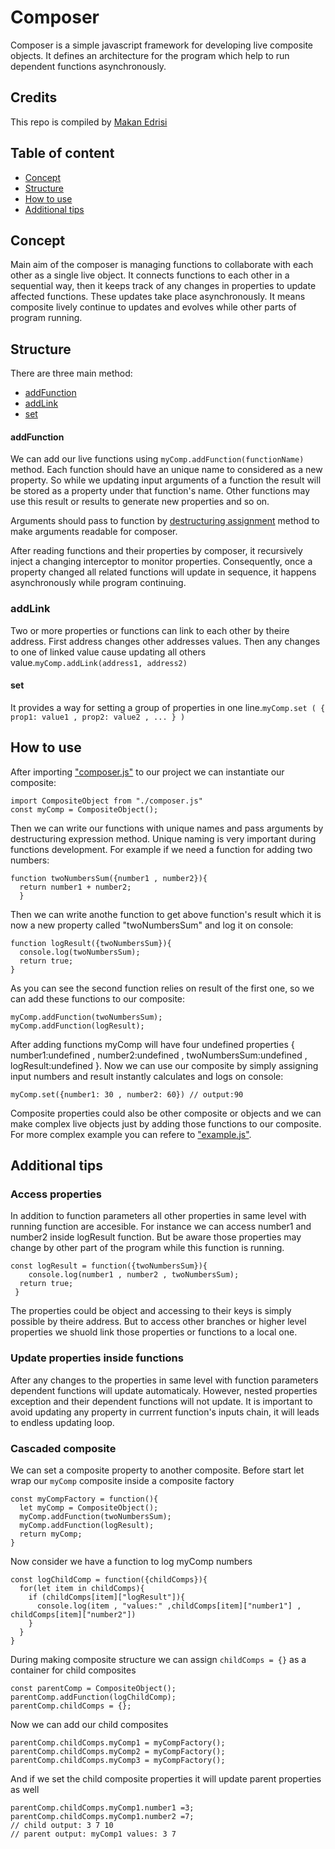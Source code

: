 Composer
==========
Composer is a simple javascript framework for developing live composite objects. It defines an architecture for the program which help to run dependent functions asynchronously. 

## Credits

This repo is compiled by [Makan Edrisi](https://github.com/makannew)

## Table of content
- [Concept](https://github.com/makannew/Composer/blob/master/README.md#concept)
- [Structure](https://github.com/makannew/Composer/blob/master/README.md#Structure)
- [How to use](https://github.com/makannew/Composer/blob/master/README.md#How-to-use)
- [Additional tips](https://github.com/makannew/Composer/blob/master/README.md#Additional-tips)

## Concept

Main aim of the composer is managing functions to collaborate with each other as a single live object. It connects functions to each other in a sequential way, then it keeps track of any changes in properties to update affected functions. These updates take place asynchronously. It means composite lively continue to updates and evolves while other parts of program running.

## Structure

There are three main method:

- [addFunction](https://github.com/makannew/Composer/blob/master/README.md#addfunction)
- [addLink](https://github.com/makannew/Composer/blob/master/README.md#addLink)
- [set](https://github.com/makannew/Composer/blob/master/README.md#set)

#### addFunction

We can add our live functions using ```myComp.addFunction(functionName)``` method. Each function should have an unique name to considered as a new property. So while we updating input arguments of a function the result will be stored as a property under that function's name. Other functions may use this result or results to generate new properties and so on.

Arguments should pass to function by [destructuring assignment](https://developer.mozilla.org/en-US/docs/Web/JavaScript/Reference/Operators/Destructuring_assignment) method to make arguments readable for composer.

After reading functions and their properties by composer, it recursively inject a changing interceptor to monitor properties. Consequently, once a property changed all related functions will update in sequence, it happens asynchronously while program continuing. 

### addLink

Two or more properties or functions can link to each other by theire address. First address changes other addresses values. Then any changes to one of linked value cause updating all others value.```myComp.addLink(address1, address2)```


#### set

It provides a way for setting a group of properties in one line.```myComp.set ( { prop1: value1 , prop2: value2 , ... } )```

## How to use

After importing ["composer.js"](composer.js) to our project we can instantiate our composite:
```
import CompositeObject from "./composer.js"
const myComp = CompositeObject();
```
Then we can write our functions with unique names and pass arguments by destructuring expression method. Unique naming is very important during functions development.
For example if we need a function for adding two numbers:
```
function twoNumbersSum({number1 , number2}){
  return number1 + number2;
  }
```
Then we can write anothe function to get above function's result which it is now a new property called "twoNumbersSum" and log it on console:
```
function logResult({twoNumbersSum}){
  console.log(twoNumbersSum);
  return true;
}
```
As you can see the second function relies on result of the first one, so we can add these functions to our composite:
```
myComp.addFunction(twoNumbersSum);
myComp.addFunction(logResult);
```
After adding functions myComp will have four undefined properties { number1:undefined , number2:undefined , twoNumbersSum:undefined , logResult:undefined }.
Now we can use our composite by simply assigning input numbers and result instantly calculates and logs on console:
```
myComp.set({number1: 30 , number2: 60}) // output:90
```

Composite properties could also be other composite or objects and we can make complex live objects just by adding those functions to our composite. For more complex example you can refere to ["example.js"](test.js).

## Additional tips

### Access properties

In addition to function parameters all other properties in same level with running function are accesible. For instance we can access number1 and number2 inside logResult function. But be aware those properties may change by other part of the program while this function is running.

```
const logResult = function({twoNumbersSum}){
    console.log(number1 , number2 , twoNumbersSum);
  return true;
 }
```
The properties could be object and accessing to their keys is simply possible by theire address. But to access other branches or higher level properties we shuold link those properties or functions to a local one.

### Update properties inside functions

After any changes to the properties in same level with function parameters dependent functions will update automaticaly. However, nested properties exception and their dependent functions will not update. It is important to avoid updating any property in currrent function's inputs chain, it will leads to endless updating loop.

### Cascaded composite

We can set a composite property to another composite. 
Before start let wrap our `myComp` composite inside a composite factory
```
const myCompFactory = function(){
  let myComp = CompositeObject();
  myComp.addFunction(twoNumbersSum);
  myComp.addFunction(logResult);
  return myComp;
}
```
Now consider we have a function to log myComp numbers
```
const logChildComp = function({childComps}){
  for(let item in childComps){
    if (childComps[item]["logResult"]){
      console.log(item , "values:" ,childComps[item]["number1"] , childComps[item]["number2"])
    }
  }
}

```
During making composite structure we can assign `childComps = {}` as a container for child composites
```
const parentComp = CompositeObject();
parentComp.addFunction(logChildComp);
parentComp.childComps = {};
```
Now we can add our child composites
```
parentComp.childComps.myComp1 = myCompFactory();
parentComp.childComps.myComp2 = myCompFactory();
parentComp.childComps.myComp3 = myCompFactory();
```
And if we set the child composite properties it will update parent properties as well
```
parentComp.childComps.myComp1.number1 =3;
parentComp.childComps.myComp1.number2 =7; 
// child output: 3 7 10 
// parent output: myComp1 values: 3 7
```


